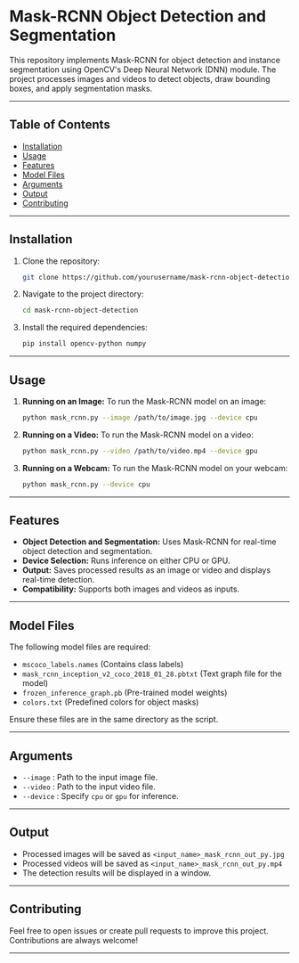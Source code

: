 # Mask-RCNN Object Detection and Segmentation

This repository implements Mask-RCNN for object detection and instance segmentation using OpenCV's Deep Neural Network (DNN) module. The project processes images and videos to detect objects, draw bounding boxes, and apply segmentation masks.

---

## Table of Contents
- [Installation](#installation)
- [Usage](#usage)
- [Features](#features)
- [Model Files](#model-files)
- [Arguments](#arguments)
- [Output](#output)
- [Contributing](#contributing)

---

## Installation
1. Clone the repository:
    ```bash
    git clone https://github.com/yourusername/mask-rcnn-object-detection.git
    ```
2. Navigate to the project directory:
    ```bash
    cd mask-rcnn-object-detection
    ```
3. Install the required dependencies:
    ```bash
    pip install opencv-python numpy
    ```

---

## Usage
1. **Running on an Image:**
   To run the Mask-RCNN model on an image:
    ```bash
    python mask_rcnn.py --image /path/to/image.jpg --device cpu
    ```

2. **Running on a Video:**
   To run the Mask-RCNN model on a video:
    ```bash
    python mask_rcnn.py --video /path/to/video.mp4 --device gpu
    ```

3. **Running on a Webcam:**
   To run the Mask-RCNN model on your webcam:
    ```bash
    python mask_rcnn.py --device cpu
    ```

---

## Features
- **Object Detection and Segmentation:** Uses Mask-RCNN for real-time object detection and segmentation.
- **Device Selection:** Runs inference on either CPU or GPU.
- **Output:** Saves processed results as an image or video and displays real-time detection.
- **Compatibility:** Supports both images and videos as inputs.

---

## Model Files
The following model files are required:
- `mscoco_labels.names` (Contains class labels)
- `mask_rcnn_inception_v2_coco_2018_01_28.pbtxt` (Text graph file for the model)
- `frozen_inference_graph.pb` (Pre-trained model weights)
- `colors.txt` (Predefined colors for object masks)

Ensure these files are in the same directory as the script.

---

## Arguments
- `--image` : Path to the input image file.
- `--video` : Path to the input video file.
- `--device` : Specify `cpu` or `gpu` for inference.

---

## Output
- Processed images will be saved as `<input_name>_mask_rcnn_out_py.jpg`
- Processed videos will be saved as `<input_name>_mask_rcnn_out_py.mp4`
- The detection results will be displayed in a window.

---

## Contributing
Feel free to open issues or create pull requests to improve this project. Contributions are always welcome!

---
